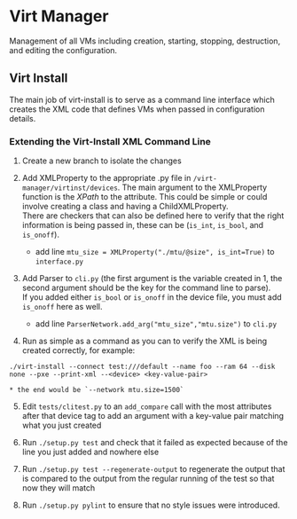 # Virt Manager
Management of all VMs including creation, starting, stopping, destruction, and editing the configuration.

## Virt Install
The main job of virt-install is to serve as a command line interface which creates the XML code that defines VMs when passed in configuration details.

### Extending the Virt-Install XML Command Line
1. Create a new branch to isolate the changes

2. Add XMLProperty to the appropriate .py file in `/virt-manager/virtinst/devices`. The main argument to the XMLProperty function is the _XPath_ to the attribute. This could be simple or could involve creating a class and having a ChildXMLProperty.  
There are checkers that can also be defined here to verify that the right information is being passed in, these can be (`is_int`, `is_bool`, and `is_onoff`).
    * add line `mtu_size = XMLProperty("./mtu/@size", is_int=True)` to `interface.py`

3. Add Parser<Device> to `cli.py` (the first argument is the variable created in 1, the second argument should be the key for the command line to parse).  
If you added either `is_bool` or `is_onoff` in the device file, you must add `is_onoff` here as well.
    * add line `ParserNetwork.add_arg("mtu_size","mtu.size")` to `cli.py`

4. Run as simple as a command as you can to verify the XML is being created correctly, for example:
  ```
  ./virt-install --connect test:///default --name foo --ram 64 --disk none --pxe --print-xml --<device> <key-value-pair>
  ```  

    * the end would be `--network mtu.size=1500`

5. Edit `tests/clitest.py` to an `add_compare` call with the most attributes after that device tag to add an argument with a key-value pair matching what you just created

6. Run `./setup.py test` and check that it failed as expected because of the line you just added and nowhere else

7. Run `./setup.py test --regenerate-output` to regenerate the output that is compared to the output from the regular running of the test so that now they will match

8. Run `./setup.py pylint` to ensure that no style issues were introduced.
